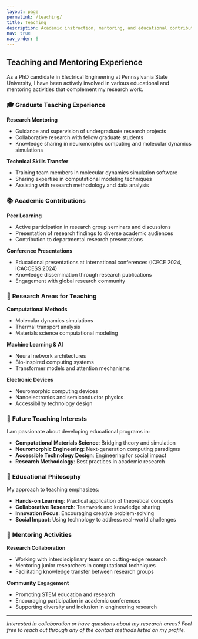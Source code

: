 ```yaml
---
layout: page
permalink: /teaching/
title: Teaching
description: Academic instruction, mentoring, and educational contributions during my PhD journey.
nav: true
nav_order: 6
---
```


## Teaching and Mentoring Experience

As a PhD candidate in Electrical Engineering at Pennsylvania State University, I have been actively involved in various educational and mentoring activities that complement my research work.

### 🎓 **Graduate Teaching Experience**

**Research Mentoring**

- Guidance and supervision of undergraduate research projects
- Collaborative research with fellow graduate students
- Knowledge sharing in neuromorphic computing and molecular dynamics simulations

**Technical Skills Transfer**

- Training team members in molecular dynamics simulation software
- Sharing expertise in computational modeling techniques
- Assisting with research methodology and data analysis

### 📚 **Academic Contributions**

**Peer Learning**

- Active participation in research group seminars and discussions
- Presentation of research findings to diverse academic audiences
- Contribution to departmental research presentations

**Conference Presentations**

- Educational presentations at international conferences (ICECE 2024, iCACCESS 2024)
- Knowledge dissemination through research publications
- Engagement with global research community

### 🔬 **Research Areas for Teaching**

**Computational Methods**

- Molecular dynamics simulations
- Thermal transport analysis
- Materials science computational modeling

**Machine Learning & AI**

- Neural network architectures
- Bio-inspired computing systems
- Transformer models and attention mechanisms

**Electronic Devices**

- Neuromorphic computing devices
- Nanoelectronics and semiconductor physics
- Accessibility technology design

### 🎯 **Future Teaching Interests**

I am passionate about developing educational programs in:

- **Computational Materials Science**: Bridging theory and simulation
- **Neuromorphic Engineering**: Next-generation computing paradigms
- **Accessible Technology Design**: Engineering for social impact
- **Research Methodology**: Best practices in academic research

### 📖 **Educational Philosophy**

My approach to teaching emphasizes:

- **Hands-on Learning**: Practical application of theoretical concepts
- **Collaborative Research**: Teamwork and knowledge sharing
- **Innovation Focus**: Encouraging creative problem-solving
- **Social Impact**: Using technology to address real-world challenges

### 🤝 **Mentoring Activities**

**Research Collaboration**

- Working with interdisciplinary teams on cutting-edge research
- Mentoring junior researchers in computational techniques
- Facilitating knowledge transfer between research groups

**Community Engagement**

- Promoting STEM education and research
- Encouraging participation in academic conferences
- Supporting diversity and inclusion in engineering research

---

_Interested in collaboration or have questions about my research areas? Feel free to reach out through any of the contact methods listed on my profile._
